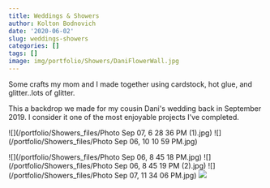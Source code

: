 ```yaml
---
title: Weddings & Showers
author: Kolton Bodnovich
date: '2020-06-02'
slug: weddings-showers
categories: []
tags: []
image: img/portfolio/Showers/DaniFlowerWall.jpg
---
```


Some crafts my mom and I made together using cardstock, hot glue, and glitter..lots of glitter. 

<!--more-->

This a backdrop we made for my cousin Dani's wedding back in September 2019. I consider it one of the most enjoyable projects I've completed. 

![](/portfolio/Showers_files/Photo Sep 07, 6 28 36 PM (1).jpg)
![](/portfolio/Showers_files/Photo Sep 06, 10 10 59 PM.jpg)

![](/portfolio/Showers_files/Photo Sep 06, 8 45 18 PM.jpg)
![](/portfolio/Showers_files/Photo Sep 06, 8 45 19 PM (2).jpg)
![](/portfolio/Showers_files/Photo Sep 07, 11 34 06 PM.jpg)
![](/portfolio/Showers_files/shower_me.gif)
